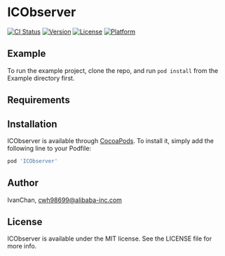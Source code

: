 # ICObserver

[![CI Status](http://img.shields.io/travis/IvanChan/ICObserver.svg?style=flat)](https://travis-ci.org/IvanChan/ICObserver)
[![Version](https://img.shields.io/cocoapods/v/ICObserver.svg?style=flat)](http://cocoapods.org/pods/ICObserver)
[![License](https://img.shields.io/cocoapods/l/ICObserver.svg?style=flat)](http://cocoapods.org/pods/ICObserver)
[![Platform](https://img.shields.io/cocoapods/p/ICObserver.svg?style=flat)](http://cocoapods.org/pods/ICObserver)

## Example

To run the example project, clone the repo, and run `pod install` from the Example directory first.

## Requirements

## Installation

ICObserver is available through [CocoaPods](http://cocoapods.org). To install
it, simply add the following line to your Podfile:

```ruby
pod 'ICObserver'
```

## Author

IvanChan, cwh98699@alibaba-inc.com

## License

ICObserver is available under the MIT license. See the LICENSE file for more info.
